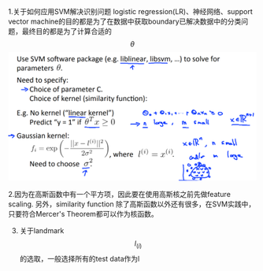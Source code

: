 1.关于如何应用SVM解决识别问题
logistic regression(LR)、神经网络、support vector machine的目的都是为了在数据中获取boundary已解决数据中的分类问题，最终目的都是为了计算合适的$$\theta$$
![](/机器学习/images/68.png)

2.因为在高斯函数中有一个平方项，因此要在使用高斯核之前先做feature scaling.
另外，similarity function 除了高斯函数以外还有很多，在SVM实践中，只要符合Mercer's Theorem都可以作为核函数。

3. 关于landmark $$l_{(i)}$$的选取，一般选择所有的test data作为l
